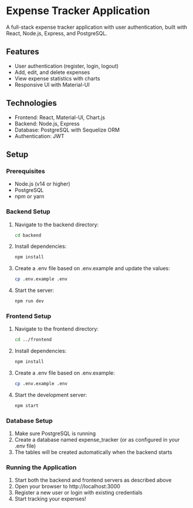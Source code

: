 # Expense Tracker Application

A full-stack expense tracker application with user authentication, built with React, Node.js, Express, and PostgreSQL.

## Features

- User authentication (register, login, logout)
- Add, edit, and delete expenses
- View expense statistics with charts
- Responsive UI with Material-UI

## Technologies

- Frontend: React, Material-UI, Chart.js
- Backend: Node.js, Express
- Database: PostgreSQL with Sequelize ORM
- Authentication: JWT

## Setup

### Prerequisites

- Node.js (v14 or higher)
- PostgreSQL
- npm or yarn

### Backend Setup

1. Navigate to the backend directory:

   ```bash
   cd backend
   ```
3. Install dependencies:
   ```bash
   npm install
   ``` 
4. Create a .env file based on .env.example and update the values:
   ```bash
   cp .env.example .env
   ```
5. Start the server:
   ```bash
   npm run dev
   ```

### Frontend Setup

1. Navigate to the frontend directory:

   ```bash
   cd ../frontend
   ```
3. Install dependencies:
   ```bash
   npm install
   ```
4. Create a .env file based on .env.example:
   ```bash
   cp .env.example .env
   ```
5. Start the development server:
   ```bash
   npm start
   ```

### Database Setup

1. Make sure PostgreSQL is running
2. Create a database named expense_tracker (or as configured in your .env file)
3. The tables will be created automatically when the backend starts

### Running the Application

1. Start both the backend and frontend servers as described above
2. Open your browser to http://localhost:3000
3. Register a new user or login with existing credentials
4. Start tracking your expenses!
